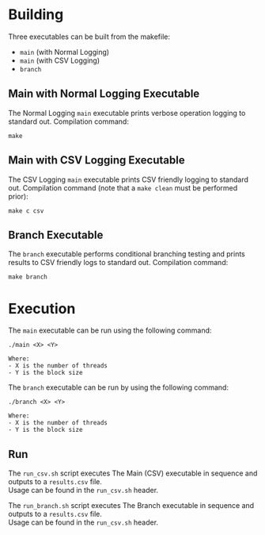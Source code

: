 # Building
Three executables can be built from the makefile:
- `main` (with Normal Logging)
- `main` (with CSV Logging)
- `branch`

## Main with Normal Logging Executable
The Normal Logging `main` executable prints verbose operation logging to standard out.
Compilation command:
```
make
```

## Main with CSV Logging Executable
The CSV Logging `main` executable prints CSV friendly logging to standard out.
Compilation command (note that a `make clean` must be performed prior):
```
make c csv
```

## Branch Executable
The `branch` executable performs conditional branching testing and prints results to CSV friendly logs to standard out.
Compilation command:
```
make branch
```

# Execution
The `main` executable can be run using the following command:
```
./main <X> <Y>

Where:
- X is the number of threads
- Y is the block size
```

The `branch` executable can be run by using the following command:
```
./branch <X> <Y>

Where:
- X is the number of threads
- Y is the block size
```

## Run
The `run_csv.sh` script executes The Main (CSV) executable in sequence and outputs to a `results.csv` file.  
Usage can be found in the `run_csv.sh` header.  

The `run_branch.sh` script executes The Branch executable in sequence and outputs to a `results.csv` file.  
Usage can be found in the `run_csv.sh` header.  

